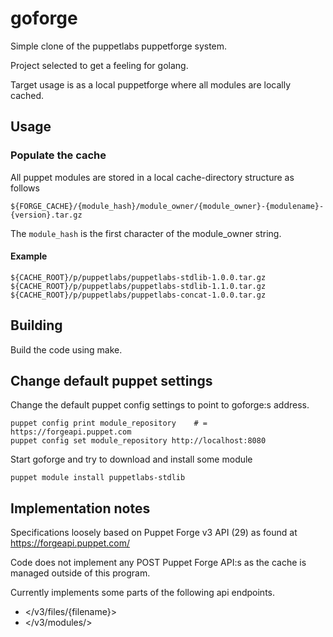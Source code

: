 # goforge

Simple clone of the puppetlabs puppetforge system.

Project selected to get a feeling for golang.

Target usage is as a local puppetforge where all modules are locally cached.

## Usage

### Populate the cache

All puppet modules are stored in a local cache-directory structure as follows

    ${FORGE_CACHE}/{module_hash}/module_owner/{module_owner}-{modulename}-{version}.tar.gz

The `module_hash` is the first character of the module_owner string.

#### Example

    ${CACHE_ROOT}/p/puppetlabs/puppetlabs-stdlib-1.0.0.tar.gz
    ${CACHE_ROOT}/p/puppetlabs/puppetlabs-stdlib-1.1.0.tar.gz
    ${CACHE_ROOT}/p/puppetlabs/puppetlabs-concat-1.0.0.tar.gz

## Building

Build the code using make.

## Change default puppet settings

Change the default puppet config settings to point to goforge:s
address.

    puppet config print module_repository    # = https://forgeapi.puppet.com
    puppet config set module_repository http://localhost:8080

Start goforge and try to download and install some module

    puppet module install puppetlabs-stdlib

## Implementation notes

Specifications loosely based on Puppet Forge v3 API (29) as found at
<https://forgeapi.puppet.com/>

Code does not implement any POST Puppet Forge API:s as the cache is managed outside of this program.

Currently implements some parts of the following api endpoints.

* </v3/files/{filename}>
* </v3/modules/>
